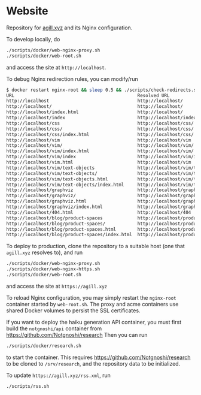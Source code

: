 # Website

Repository for [agill.xyz](https://agill.xyz) and its Nginx configuration.

To develop locally, do

```bash
./scripts/docker/web-nginx-proxy.sh
./scripts/docker/web-root.sh
```
and access the site at `http://localhost`.

To debug Nginx redirection rules, you can modify/run
```bash
$ docker restart nginx-root && sleep 0.5 && ./scripts/check-redirects.sh 
URL                                              Resolved URL                       HTTP Response
http://localhost                                 http://localhost/                  200
http://localhost/                                http://localhost/                  200
http://localhost/index.html                      http://localhost/                  200
http://localhost/index                           http://localhost/index             200
http://localhost/css                             http://localhost/css/              200
http://localhost/css/                            http://localhost/css/              200
http://localhost/css/index.html                  http://localhost/css/              200
http://localhost/vim                             http://localhost/vim               200
http://localhost/vim/                            http://localhost/vim/              200
http://localhost/vim/index.html                  http://localhost/vim/              200
http://localhost/vim/index                       http://localhost/vim/index         200
http://localhost/vim.html                        http://localhost/vim               200
http://localhost/vim/text-objects                http://localhost/vim/text-objects  200
http://localhost/vim/text-objects/               http://localhost/vim/text-objects  200
http://localhost/vim/text-objects.html           http://localhost/vim/text-objects  200
http://localhost/vim/text-objects/index.html     http://localhost/vim/text-objects  200
http://localhost/graphviz                        http://localhost/graphviz          200
http://localhost/graphviz/                       http://localhost/graphviz          200
http://localhost/graphviz.html                   http://localhost/graphviz          200
http://localhost/graphviz/index.html             http://localhost/graphviz          200
http://localhost/404.html                        http://localhost/404               404
http://localhost/blog/product-spaces             http://localhost/product-spaces    200
http://localhost/blog/product-spaces/            http://localhost/product-spaces    200
http://localhost/blog/product-spaces.html        http://localhost/product-spaces    200
http://localhost/blog/product-spaces/index.html  http://localhost/product-spaces    200
```

To deploy to production, clone the repository to a suitable host (one that `agill.xyz` resolves to), and run

```bash
./scripts/docker/web-nginx-proxy.sh
./scripts/docker/web-nginx-https.sh
./scripts/docker/web-root.sh
```
and access the site at `https://agill.xyz`

To reload Nginx configuration, you may simply restart the `nginx-root` container started by `web-root.sh`.
The proxy and acme containers use shared Docker volumes to persist the SSL certificates.

If you want to deploy the haiku generation API container, you must first build the `notgnoshi/api` container from https://github.com/Notgnoshi/research
Then you can run
```bash
./scripts/docker/research.sh
```
to start the container. This requires https://github.com/Notgnoshi/research to be cloned to `/srv/research`, and the repository data to be initialized.

To update `https://agill.xyz/rss.xml`, run
```bash
./scripts/rss.sh
```
